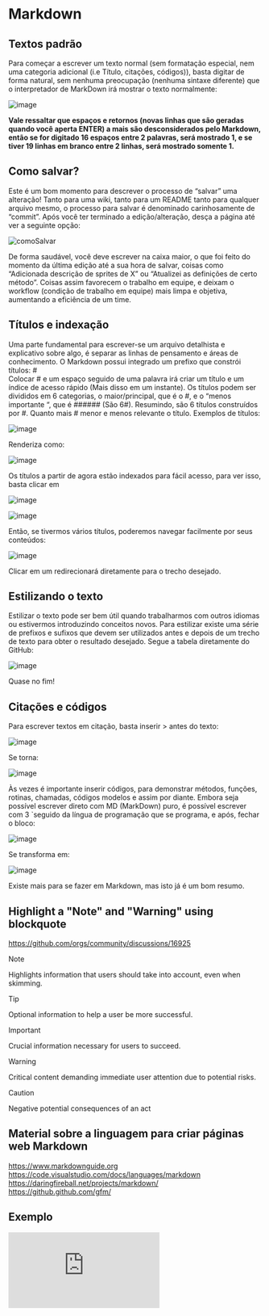 # Markdown

## Textos padrão

Para começar a escrever um texto normal (sem formatação especial, nem uma categoria adicional (i.e Título, citações, códigos)), basta digitar de forma natural, sem nenhuma preocupação (nenhuma sintaxe diferente) que o interpretador de MarkDown irá mostrar o texto normalmente:  

![image](https://user-images.githubusercontent.com/78660963/173668982-baef98fe-819d-4bb8-93be-015686f23340.png)  

**Vale ressaltar que espaços e retornos (novas linhas que são geradas quando você aperta ENTER) a mais são desconsiderados pelo Markdown, então se for digitado 16 espaços entre 2 palavras, será mostrado 1, e se tiver 19 linhas em branco entre 2 linhas, será mostrado somente 1.**  

## Como salvar?

Este é um bom momento para descrever o processo de “salvar” uma alteração! Tanto para uma wiki, tanto para um README tanto para qualquer arquivo mesmo, o processo para salvar é denominado carinhosamente de “commit”. Após você ter terminado a edição/alteração, desça a página até ver a seguinte opção:  

![comoSalvar](https://user-images.githubusercontent.com/78660963/173669387-a8ec9e64-6faf-4f40-b318-2ba6f307e2f6.png)

De forma saudável, você deve escrever na caixa maior, o que foi feito do momento da última edição até a sua hora de salvar, coisas como “Adicionada descrição de sprites de X” ou “Atualizei as definições de certo método”. Coisas assim favorecem o trabalho em equipe, e deixam o workflow (condição de trabalho em equipe) mais limpa e objetiva, aumentando a eficiência de um time.  

## Títulos e indexação

Uma parte fundamental para escrever-se um arquivo detalhista e explicativo sobre algo, é separar as linhas de pensamento e áreas de conhecimento.  O Markdown possui integrado um prefixo que constrói títulos: #  
Colocar # e um espaço seguido de uma palavra irá criar um título e um índice de acesso rápido (Mais disso em um instante). Os títulos podem ser divididos em 6 categorias, o maior/principal, que é o #, e o “menos importante “, que é ###### (São 6#). Resumindo, são 6 títulos construídos por #. Quanto mais # menor e menos relevante o título. Exemplos de títulos:  

![image](https://user-images.githubusercontent.com/78660963/173669494-e9260311-3b19-4ac5-8b7f-4ebafeee9b05.png)

Renderiza como:  

![image](https://user-images.githubusercontent.com/78660963/173669518-6f498a7b-12bf-4c66-a0e7-ab230bda309c.png)

Os títulos a partir de agora estão indexados para fácil acesso, para ver isso, basta clicar em  

![image](https://user-images.githubusercontent.com/78660963/173669553-d8c200ad-8f32-4d12-a956-33724ce86fe6.png)

![image](https://user-images.githubusercontent.com/78660963/173674007-77f7e3fc-d787-4677-af94-146a1db9e620.png)

Então, se tivermos vários títulos, poderemos navegar facilmente por seus conteúdos:  

![image](https://user-images.githubusercontent.com/78660963/173674141-1536eeca-376d-4543-bd85-96b8a0939bef.png)

Clicar em um redirecionará diretamente para o trecho desejado.  

## Estilizando o texto

Estilizar o texto pode ser bem útil quando trabalharmos com outros idiomas ou estivermos introduzindo conceitos novos. Para estilizar existe uma série de prefixos e sufixos que devem ser utilizados antes e depois de um trecho de texto para obter o resultado desejado. Segue a tabela diretamente do GitHub:  

![image](https://user-images.githubusercontent.com/78660963/173674326-b5733a18-35cd-45d3-9956-7a1dad352ec1.png)

Quase no fim!

## Citações e códigos

Para escrever textos em citação, basta inserir > antes do texto:

![image](https://user-images.githubusercontent.com/78660963/173674506-efc0b95d-0cbf-4946-ba10-66411f74e6de.png)

Se torna:  

![image](https://user-images.githubusercontent.com/78660963/173674529-3718cbe1-4261-4dc2-abf8-7daa35917751.png)

Às vezes é importante inserir códigos, para demonstrar métodos, funções, rotinas, chamadas, códigos modelos e assim por diante. Embora seja possível escrever direto com MD (MarkDown) puro, é possível escrever com 3 `seguido da língua de programação que se programa, e após, fechar o bloco:  

![image](https://user-images.githubusercontent.com/78660963/173674563-be962e3b-a0fa-4517-9f4a-9cf1e0320fb3.png)

Se transforma em:  

![image](https://user-images.githubusercontent.com/78660963/173674611-16fa256a-1d04-4ecd-904f-7da315a25891.png)  

Existe mais para se fazer em Markdown, mas isto já é um bom resumo.  

## Highlight a "Note" and "Warning" using blockquote

<https://github.com/orgs/community/discussions/16925>  

> [!NOTE]  
> Highlights information that users should take into account, even when skimming.
  
> [!TIP]
> Optional information to help a user be more successful.
  
> [!IMPORTANT]  
> Crucial information necessary for users to succeed.
  
> [!WARNING]  
> Critical content demanding immediate user attention due to potential risks.
  
> [!CAUTION]
> Negative potential consequences of an act
  
## Material sobre a linguagem para criar páginas web Markdown

<https://www.markdownguide.org>  
<https://code.visualstudio.com/docs/languages/markdown>  
<https://daringfireball.net/projects/markdown/>  
<https://github.github.com/gfm/>  

## Exemplo

![Link](http://editor.md.ipandao.com/examples/full.html)

